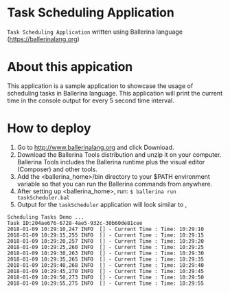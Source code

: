 # Task Scheduling Application
`Task Scheduling Application` written using Ballerina language (https://ballerinalang.org)

# About this appication 
This application is a sample application to showcase the usage of scheduling tasks in Ballerina language.
This application will print the current time in the console output for every 5 second time interval.


# How to deploy
1) Go to http://www.ballerinalang.org and click Download.
2) Download the Ballerina Tools distribution and unzip it on your computer. Ballerina Tools includes the Ballerina runtime plus
the visual editor (Composer) and other tools.
3) Add the <ballerina_home>/bin directory to your $PATH environment variable so that you can run the Ballerina commands from anywhere.
4) After setting up <ballerina_home>, run: `$ ballerina run taskScheduler.bal`
5) Output for the `taskScheduler` application will look similar to , 

```
Scheduling Tasks Demo ...
Task ID:204ae676-6728-4ae5-932c-30b60de81cee
2018-01-09 10:29:10,247 INFO  [] - Current Time : Time: 10:29:10 
2018-01-09 10:29:15,255 INFO  [] - Current Time : Time: 10:29:15 
2018-01-09 10:29:20,257 INFO  [] - Current Time : Time: 10:29:20 
2018-01-09 10:29:25,260 INFO  [] - Current Time : Time: 10:29:25 
2018-01-09 10:29:30,263 INFO  [] - Current Time : Time: 10:29:30 
2018-01-09 10:29:35,265 INFO  [] - Current Time : Time: 10:29:35 
2018-01-09 10:29:40,268 INFO  [] - Current Time : Time: 10:29:40 
2018-01-09 10:29:45,270 INFO  [] - Current Time : Time: 10:29:45 
2018-01-09 10:29:50,273 INFO  [] - Current Time : Time: 10:29:50 
2018-01-09 10:29:55,275 INFO  [] - Current Time : Time: 10:29:55 
```
